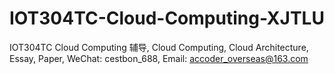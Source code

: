 # IOT304TC-Cloud-Computing-XJTLU
IOT304TC Cloud Computing 辅导, Cloud Computing, Cloud Architecture, Essay, Paper, WeChat: cestbon_688, Email: accoder_overseas@163.com
